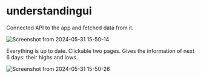 # understandingui
Connected API to the app and fetched data from it.

![Screenshot from 2024-05-31 15-50-14](https://github.com/Adul23/understandingui/assets/147740606/3565aee8-0cb2-4a87-b97d-51449a152ef3)

Everything is up to date. Clickable two pages. Gives the information of next 6 days: their highs and lows.

![Screenshot from 2024-05-31 15-50-26](https://github.com/Adul23/understandingui/assets/147740606/65584fbe-1114-4cd4-9d01-4a10befffcb0)
